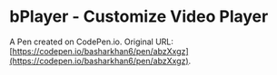 # bPlayer - Customize Video Player

A Pen created on CodePen.io. Original URL: [https://codepen.io/basharkhan6/pen/abzXxgz](https://codepen.io/basharkhan6/pen/abzXxgz).


